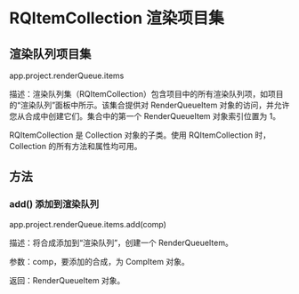 # RQItemCollection 渲染项目集

## 渲染队列项目集

app.project.renderQueue.items

描述：渲染队列集（RQItemCollection）包含项目中的所有渲染队列项，如项目的“渲染队列”面板中所示。该集合提供对 RenderQueueItem 对象的访问，并允许您从合成中创建它们。集合中的第一个 RenderQueueItem 对象索引位置为 1。

RQItemCollection 是 Collection 对象的子类。使用 RQItemCollection 时，Collection 的所有方法和属性均可用。

## 方法

### add() 添加到渲染队列

app.project.renderQueue.items.add(comp)

描述：将合成添加到“渲染队列”，创建一个 RenderQueueItem。

参数：comp，要添加的合成，为 CompItem 对象。

返回：RenderQueueItem 对象。
